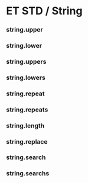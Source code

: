 # ET STD / String

### string.upper

### string.lower

### string.uppers

### string.lowers

### string.repeat

### string.repeats

### string.length

### string.replace

### string.search

### string.searchs

